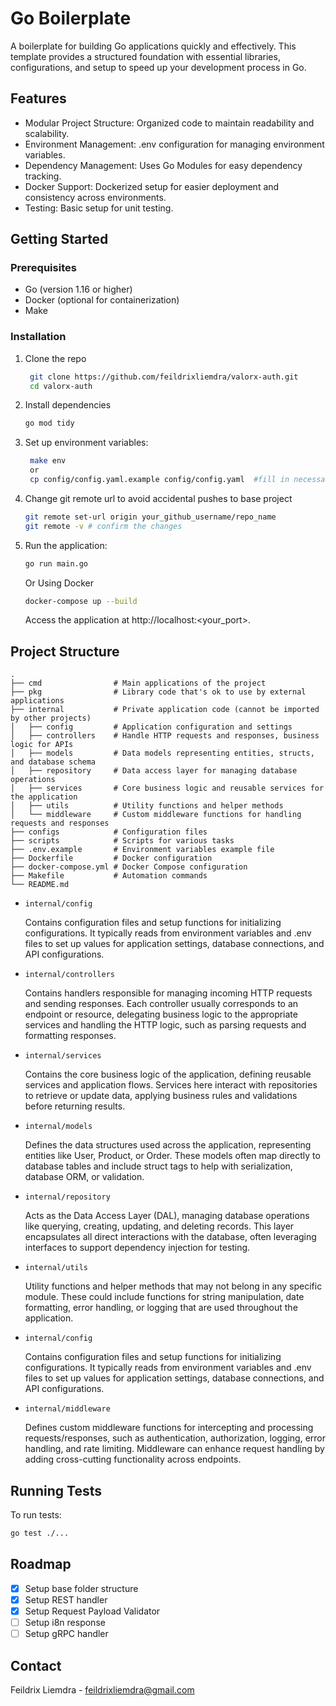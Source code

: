 # Go Boilerplate

A boilerplate for building Go applications quickly and effectively. This template provides a structured foundation with essential libraries, configurations, and setup to speed up your development process in Go.

## Features

- Modular Project Structure: Organized code to maintain readability and scalability.
- Environment Management: .env configuration for managing environment variables.
- Dependency Management: Uses Go Modules for easy dependency tracking.
- Docker Support: Dockerized setup for easier deployment and consistency across environments.
- Testing: Basic setup for unit testing.

## Getting Started

### Prerequisites

- Go (version 1.16 or higher)
- Docker (optional for containerization)
- Make

### Installation

1. Clone the repo
   ```sh
    git clone https://github.com/feildrixliemdra/valorx-auth.git
    cd valorx-auth
   ```
2. Install dependencies
   ```sh
   go mod tidy
   ```
3. Set up environment variables:
   ```sh
    make env
    or
    cp config/config.yaml.example config/config.yaml  #fill in necessary values. #fill in necessary values.
   ```
4. Change git remote url to avoid accidental pushes to base project
   ```sh
   git remote set-url origin your_github_username/repo_name
   git remote -v # confirm the changes
   ```
5. Run the application:
   ```sh
   go run main.go
   ```
   Or Using Docker
   ```sh
   docker-compose up --build
   ```
   Access the application at http://localhost:<your_port>.

## Project Structure

```
.
├── cmd                # Main applications of the project
├── pkg                # Library code that's ok to use by external applications
├── internal           # Private application code (cannot be imported by other projects)
│   ├── config         # Application configuration and settings
│   ├── controllers    # Handle HTTP requests and responses, business logic for APIs
│   ├── models         # Data models representing entities, structs, and database schema
│   ├── repository     # Data access layer for managing database operations
│   ├── services       # Core business logic and reusable services for the application
│   ├── utils          # Utility functions and helper methods
│   └── middleware     # Custom middleware functions for handling requests and responses
├── configs            # Configuration files
├── scripts            # Scripts for various tasks
├── .env.example       # Environment variables example file
├── Dockerfile         # Docker configuration
├── docker-compose.yml # Docker Compose configuration
├── Makefile           # Automation commands
└── README.md

```

- `internal/config`

  Contains configuration files and setup functions for initializing configurations.
  It typically reads from environment variables and .env files to set up values
  for application settings, database connections, and API configurations.

- `internal/controllers`

  Contains handlers responsible for managing incoming HTTP requests and sending responses. Each controller usually corresponds to an endpoint or resource, delegating business logic to the appropriate services and handling the HTTP logic, such as parsing requests and formatting responses.

- `internal/services`

  Contains the core business logic of the application, defining reusable services and application flows. Services here interact with repositories to retrieve or update data, applying business rules and validations before returning results.

- `internal/models`

  Defines the data structures used across the application, representing entities like User, Product, or Order. These models often map directly to database tables and include struct tags to help with serialization, database ORM, or validation.

- `internal/repository`

  Acts as the Data Access Layer (DAL), managing database operations like querying, creating, updating, and deleting records. This layer encapsulates all direct interactions with the database, often leveraging interfaces to support dependency injection for testing.

- `internal/utils`

  Utility functions and helper methods that may not belong in any specific module. These could include functions for string manipulation, date formatting, error handling, or logging that are used throughout the application.

- `internal/config`

  Contains configuration files and setup functions for initializing configurations. It typically reads from environment variables and .env files to set up values for application settings, database connections, and API configurations.

- `internal/middleware`

  Defines custom middleware functions for intercepting and processing requests/responses, such as authentication, authorization, logging, error handling, and rate limiting. Middleware can enhance request handling by adding cross-cutting functionality across endpoints.

## Running Tests

To run tests:

```sh
go test ./...
```

<!-- ROADMAP -->

## Roadmap

- [x] Setup base folder structure
- [x] Setup REST handler
- [x] Setup Request Payload Validator
- [ ] Setup i8n response
- [ ] Setup gRPC handler

<!-- CONTACT -->

## Contact

Feildrix Liemdra - feildrixliemdra@gmail.com
